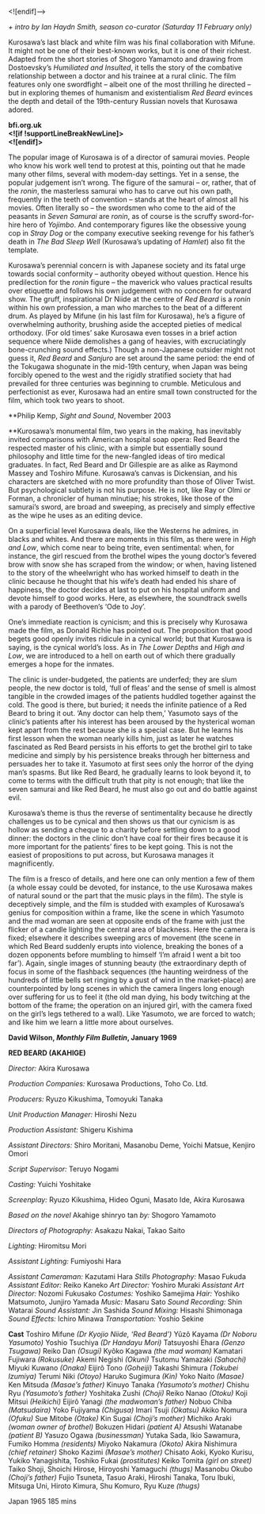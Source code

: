 

<![endif]-->

_+ intro by Ian Haydn Smith, season co-curator (Saturday 11 February only)_

Kurosawa’s last black and white film was his final collaboration with Mifune. It might not be one of their best-known works, but it is one of their richest. Adapted from the short stories of Shogoro Yamamoto and drawing from Dostoevsky’s _Humiliated and Insulted_, it tells the story of the combative relationship between a doctor and his trainee at a rural clinic. The film features only one swordfight – albeit one of the most thrilling he directed – but in exploring themes of humanism and existentialism _Red Beard_ evinces the depth and detail of the 19th-century Russian novels that Kurosawa adored.

**bfi.org.uk  
<![if !supportLineBreakNewLine]>  
<![endif]>**

The popular image of Kurosawa is of a director of samurai movies. People who know his work well tend to protest at this, pointing out that he made many other films, several with modem-day settings. Yet in a sense, the popular judgement isn’t wrong. The figure of the samurai – or, rather, that of the _ronin_, the masterless samurai who has to carve out his own path, frequently in the teeth of convention – stands at the heart of almost all his movies. Often literally so – the swordsmen who come to the aid of the peasants in _Seven Samurai_ are _ronin_, as of course is the scruffy sword-for-hire hero of _Yojimbo_. And contemporary figures like the obsessive young cop in _Stray Dog_ or the company executive seeking revenge for his father’s death in _The Bad Sleep Well_ (Kurosawa’s updating of _Hamlet_) also fit the template.

Kurosawa’s perennial concern is with Japanese society and its fatal urge towards social conformity – authority obeyed without question. Hence his predilection for the _ronin_ figure – the maverick who values practical results over etiquette and follows his own judgement with no concern for outward show. The gruff, inspirational Dr Niide at the centre of _Red Beard_ is a _ronin_ within his own profession, a man who marches to the beat of a different drum. As played by Mifune (in his last film for Kurosawa), he’s a figure of overwhelming authority, brushing aside the accepted pieties of medical orthodoxy. (For old times’ sake Kurosawa even tosses in a brief action sequence where Niide demolishes a gang of heavies, with excruciatingly bone-crunching sound effects.) Though a non-Japanese outsider might not guess it, _Red Beard_ and _Sanjuro_ are set around the same period: the end of the Tokugawa shogunate in the mid-19th century, when Japan was being forcibly opened to the west and the rigidly stratified society that had prevailed for three centuries was beginning to crumble. Meticulous and perfectionist as ever, Kurosawa had an entire small town constructed for the film, which took two years to shoot.

**Philip Kemp, _Sight and Sound_, November 2003  
  
**Kurosawa’s monumental film, two years in the making, has inevitably invited comparisons with American hospital soap opera: Red Beard the respected master of his clinic, with a simple but essentially sound philosophy and little time for the new-fangled ideas of tiro medical graduates. In fact, Red Beard and Dr Gillespie are as alike as Raymond Massey and Toshiro Mifune. Kurosawa’s canvas is Dickensian, and his characters are sketched with no more profundity than those of Oliver Twist. But psychological subtlety is not his purpose. He is not, like Ray or Olmi or Forman, a chronicler of human minutiae; his strokes, like those of the samurai’s sword, are broad and sweeping, as precisely and simply effective as the wipe he uses as an editing device.

On a superficial level Kurosawa deals, like the Westerns he admires, in blacks and whites. And there are moments in this film, as there were in _High and Low_, which come near to being trite, even sentimental: when, for instance, the girl rescued from the brothel wipes the young doctor’s fevered brow with snow she has scraped from the window; or when, having listened to the story of the wheelwright who has worked himself to death in the clinic because he thought that his wife’s death had ended his share of happiness, the doctor decides at last to put on his hospital uniform and devote himself to good works. Here, as elsewhere, the soundtrack swells with a parody of Beethoven’s ‘Ode to Joy’.

One’s immediate reaction is cynicism; and this is precisely why Kurosawa made the film, as Donald Richie has pointed out. The proposition that good begets good openly invites ridicule in a cynical world; but that Kurosawa is saying, is the cynical world’s loss. As in _The Lower Depths_ and _High and Low_, we are introduced to a hell on earth out of which there gradually emerges a hope for the inmates.

The clinic is under-budgeted, the patients are underfed; they are slum people, the new doctor is told, ‘full of fleas’ and the sense of smell is almost tangible in the crowded images of the patients huddled together against the cold. The good is there, but buried; it needs the infinite patience of a Red Beard to bring it out. ‘Any doctor can help them,’ Yasumoto says of the clinic’s patients after his interest has been aroused by the hysterical woman kept apart from the rest because she is a special case. But he learns his first lesson when the woman nearly kills him, just as later he watches fascinated as Red Beard persists in his efforts to get the brothel girl to take medicine and simply by his persistence breaks through her bitterness and persuades her to take it. Yasumoto at first sees only the horror of the dying man’s spasms. But like Red Beard, he gradually learns to look beyond it, to come to terms with the difficult truth that pity is not enough; that like the seven samurai and like Red Beard, he must also go out and do battle against evil.

Kurosawa’s theme is thus the reverse of sentimentality because he directly challenges us to be cynical and then shows us that our cynicism is as hollow as sending a cheque to a charity before settling down to a good dinner: the doctors in the clinic don’t have coal for their fires because it is more important for the patients’ fires to be kept going. This is not the easiest of propositions to put across, but Kurosawa manages it magnificently.

The film is a fresco of details, and here one can only mention a few of them (a whole essay could be devoted, for instance, to the use Kurosawa makes of natural sound or the part that the music plays in the film). The style is deceptively simple, and the film is studded with examples of Kurosawa’s genius for composition within a frame, like the scene in which Yasumoto and the mad woman are seen at opposite ends of the frame with just the flicker of a candle lighting the central area of blackness. Here the camera is fixed; elsewhere it describes sweeping arcs of movement (the scene in which Red Beard suddenly erupts into violence, breaking the bones of a dozen opponents before mumbling to himself ‘I’m afraid I went a bit too far’). Again, single images of stunning beauty (the extraordinary depth of focus in some of the flashback sequences (the haunting weirdness of the hundreds of little bells set ringing by a gust of wind in the market-place) are counterpointed by long scenes in which the camera lingers long enough over suffering for us to feel it (the old man dying, his body twitching at the bottom of the frame; the operation on an injured girl, with the camera fixed on the girl’s legs tethered to a wall). Like Yasumoto, we are forced to watch; and like him we learn a little more about ourselves.

**David Wilson, _Monthly Film Bulletin_, January 1969**

**RED BEARD (AKAHIGE)**

_Director:_ Akira Kurosawa

_Production Companies:_ Kurosawa Productions, Toho Co. Ltd.

_Producers:_ Ryuzo Kikushima, Tomoyuki Tanaka

_Unit Production Manager:_ Hiroshi Nezu

_Production Assistant:_ Shigeru Kishima

_Assistant Directors:_ Shiro Moritani, Masanobu Deme, Yoichi Matsue, Kenjiro Omori

_Script Supervisor:_ Teruyo Nogami

_Casting:_ Yuichi Yoshitake

_Screenplay:_ Ryuzo Kikushima, Hideo Oguni, Masato Ide, Akira Kurosawa

_Based on the novel_ Akahige shinryo tan _by:_ Shogoro Yamamoto

_Directors of Photography:_ Asakazu Nakai, Takao Saito

_Lighting:_ Hiromitsu Mori

_Assistant Lighting:_ Fumiyoshi Hara

_Assistant Cameraman:_ Kazutami Hara
_Stills Photography:_ Masao Fukuda
_Assistant Editor:_ Reiko Kaneko
_Art Director:_ Yoshiro Muraki
_Assistant Art Director:_ Nozomi Fukusako
_Costumes:_ Yoshiko Samejima
_Hair:_ Yoshiko Matsumoto, Junjiro Yamada
_Music:_ Masaru Sato
_Sound Recording:_ Shin Watarai
_Sound Assistant:_ Jin Sashida
_Sound Mixing:_ Hisashi Shimonaga
_Sound Effects:_ Ichiro Minawa
_Transportation:_ Yoshio Sekine

**Cast**
Toshiro Mifune _(Dr Kyojio Niide, ‘Red Beard’)_
Yûzô Kayama _(Dr Noboru Yasumoto)_
Yoshio Tsuchiya _(Dr Handayu Mori)_
Tatsuyoshi Ehara _(Genzo Tsugawa)_
Reiko Dan _(Osugi)_
Kyôko Kagawa _(the mad woman)_
Kamatari Fujiwara _(Rokusuke)_
Akemi Negishi _(Okuni)_
Tsutomu Yamazaki _(Sahachi)_
Miyuki Kuwano _(Onaka)_
Eijirô Tono _(Goheiji)_
Takashi Shimura _(Tokubei Izumiya)_
Terumi Niki _(Otoyo)_
Haruko Sugimura _(Kin)_
Yoko Naito _(Masae)_
Ken Mitsuda _(Masae’s father)_
Kinuyo Tanaka _(Yasumoto’s mother)_
Chishu Ryu _(Yasumoto’s father)_
Yoshitaka Zushi _(Choji)_
Reiko Nanao _(Otoku)_
Koji Mitsui _(Heikichi)_
Eijirô Yanagi _(the madwoman’s father)_
Nobuo Chiba _(Matsudaira)_
Yoko Fujiyama _(Chigusa)_
Imari Tsuji _(Okatsu)_
Akiko Nomura _(Ofuku)_
Sue Mitobe _(Otake)_
Kin Sugai _(Choji’s mother)_
Michiko Araki _(woman owner of brothel)_
Bokuzen Hidari _(patient A)_
Atsushi Watanabe _(patient B)_
Yasuzo Ogawa _(businessman)_
Yutaka Sada, Ikio Sawamura, Fumiko Homma _(residents)_
Miyoko Nakamura _(Okoto)_
Akira Nishimura _(chief retainer)_
Shoko Kazimi _(Masae’s mother)_
Chisato Aoki, Kyoko Kurisu, Yukiko Yanagishita, Toshiko Fukai
_(prostitutes)_
Keiko Tomita _(girl on street)_
Taiko Shoji, Shoichi Hirose, Hiroyoshi Yamaguchi _(thugs)_
Masanobu Okubo _(Choji’s father)_
Fujio Tsuneta, Tasuo Araki, Hiroshi Tanaka, Toru Ibuki, Mitsuga Uni, Hiroto Kimura, Shu Komuro, Ryu Kuze _(thugs)_

Japan 1965
185 mins
<!--stackedit_data:
eyJoaXN0b3J5IjpbOTAyNjM2ODI0XX0=
-->